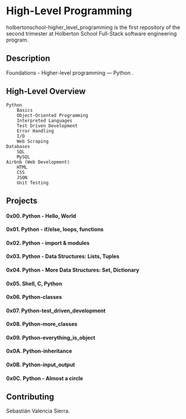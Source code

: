 # High-Level Programming

holbertonschool-higher_level_programming is the first repository of the second trimester at Holberton School Full-Stack software engineering program.

## Description

Foundations - Higher-level programming ― Python .

## High-Level Overview

    Python
        Basics
        Object-Oriented Programming
        Interpreted Languages
        Test Driven Development
        Error Handling
        I/O
        Web Scraping
    Databases
        SQL
        MySQL
    Airbnb (Web Development)
        HTML
        CSS
        JSON
        Unit Testing


## Projects

#### 0x00. Python - Hello, World
#### 0x01. Python - if/else, loops, functions
#### 0x02. Python - import & modules
#### 0x03. Python - Data Structures: Lists, Tuples
#### 0x04. Python - More Data Structures: Set, Dictionary
#### 0x05. Shell, C, Python
#### 0x06. Python-classes
#### 0x07. Python-test_driven_development
#### 0x08. Python-more_classes
#### 0x09. Python-everything_is_object
#### 0x0A. Python-inheritance
#### 0x0B. Python-input_output
#### 0x0C. Python - Almost a circle

## Contributing

Sebastián Valencia Sierra.
